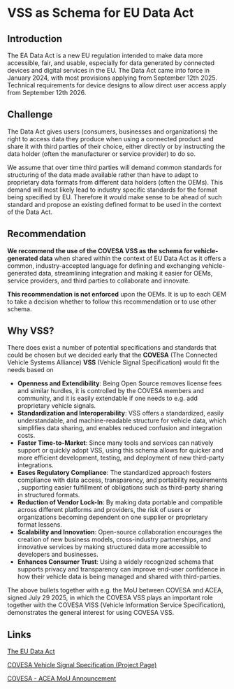 # VSS as Schema for EU Data Act

## Introduction

The EA Data Act is a new EU regulation intended to make data more accessible, fair, and usable, especially for data generated by connected devices and digital services in the EU. 
The Data Act came into force in January 2024, with most provisions applying from September 12th 2025. Technical requirements for device designs to allow direct user access apply from September 12th 2026.

## Challenge

The Data Act gives users (consumers, businesses and organizations) the right to access data they produce when using a connected product and share it with third parties of their choice, either directly or by instructing the data holder (often the manufacturer or service provider) to do so.

We assume that over time third parties will demand common standards for structuring of the data made available rather than have to adapt to proprietary data formats from different data holders (often the OEMs). This demand will most likely lead to industry specific standards for the format being specified by EU. Therefore it would make sense to be ahead of such standard and propose an existing defined format to be used in the context of the Data Act.

## Recommendation

**We recommend the use of the COVESA VSS as the schema for vehicle-generated data** when shared within the context of EU Data Act as it offers a common, industry-accepted language for defining and exchanging vehicle-generated data, streamlining integration and making it easier for OEMs, service providers, and third parties to collaborate and innovate.

**This recommendation is not enforced** upon the OEMs. It is up to each OEM to take a decision whether to follow this recommendation or to use other schema.

## Why VSS?

There does exist a number of potential specifications and standards that could be chosen but we decided early that the **COVESA** (The Connected Vehicle Systems Alliance) **VSS** (Vehicle Signal Specification) would fit the needs based on
- **Openness and Extendibility**: Being Open Source removes license fees and similar hurdles, it is controlled by the COVESA members and community, and it is easily extendable if one needs to e.g. add proprietary vehicle signals. 
- **Standardization and Interoperability**: VSS offers a standardized, easily understandable, and machine-readable structure for vehicle data, which simplifies data sharing, and enables reduced confusion and integration costs.
- **Faster Time-to-Market**: Since many tools and services can natively support or quickly adopt VSS, using this schema allows for quicker and more efficient development, testing, and deployment of new third-party integrations.
- **Eases Regulatory Compliance**: The standardized approach fosters compliance with data access, transparency, and portability requirements , supporting easier fulfillment of obligations such as third-party sharing in structured formats.
- **Reduction of Vendor Lock-In**: By making data portable and compatible across different platforms and providers, the risk of users or organizations becoming dependent on one supplier or proprietary format lessens.
- **Scalability and Innovation**: Open-source collaboration encourages the creation of new business models, cross-industry partnerships, and innovative services by making structured data more accessible to developers and businesses.
- **Enhances Consumer Trust**: Using a widely recognized schema that supports privacy and transparency can improve end-user confidence in how their vehicle data is being managed and shared with third-parties.

The above bullets together with e.g. the MoU between COVESA and ACEA, signed July 29 2025, in which the COVESA VSS plays an important role together with the COVESA VISS (Vehicle Information Service Specification), demonstrates the general interest for using COVESA VSS. 

## Links
[The EU Data Act](https://eur-lex.europa.eu/legal-content/EN/TXT/PDF/?uri=OJ:L_202302854&qid=1711373839244)

[COVESA Vehicle Signal Specification (Project Page)](https://covesa.global/project/vehicle-signal-specification/)

[COVESA - ACEA MoU Announcement](https://covesa.global/wp-content/uploads/2025/07/COVESA-ACEA-MoU-Announcement-20250729.pdf)
